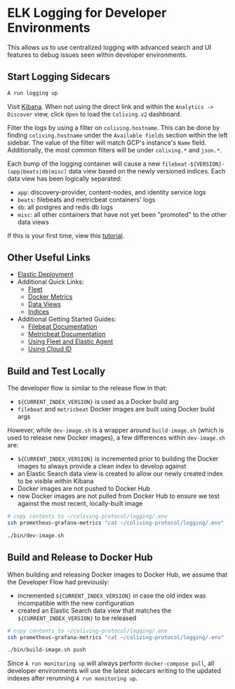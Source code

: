 # ELK Logging for Developer Environments

This allows us to use centralized logging with advanced search and UI features to debug
issues seen within developer environments.

## Start Logging Sidecars

```bash
A run logging up
```

Visit [Kibana](https://coliving-1.kb.us-central1.gcp.cloud.es.io:9243/app/discover#/view/48085400-f27a-11ec-b372-d5cf9468d92b).
When not using the direct link and within the
`Analytics -> Discover` view, click `Open` to load the `Coliving.v2` dashboard.

Filter the logs by using a filter on `coliving.hostname`. This can be done by finding
`coliving.hostname` under the `Available fields` section within the left sidebar.
The value of the filter will match GCP's instance's `Name` field.
Additionally, the most common filters will be under `coliving.*` and `json.*`.

Each bump of the logging container will cause a new
`filebeat-${VERSION}-(app|beats|db|misc)` data view based on the newly versioned indices.
Each data view has been logically separated:

* `app`: discovery-provider, content-nodes, and identity service logs
* `beats`: filebeats and metricbeat containers' logs
* `db`: all postgres and redis db logs
* `misc`: all other containers that have not yet been "promoted" to the other data views

If this is your first time, view this [tutorial](https://www.elastic.co/guide/en/kibana/8.2/document-explorer.html).

## Other Useful Links

* [Elastic Deployment](https://cloud.elastic.co/deployments/814a17235d004d12bb315e8d466e32e3)
* Additional Quick Links:
    * [Fleet](https://coliving-1.kb.us-central1.gcp.cloud.es.io:9243/app/fleet/agents)
    * [Docker Metrics](https://coliving-1.kb.us-central1.gcp.cloud.es.io:9243/app/kibana#/dashboard/docker-AV4REOpp5NkDleZmzKkE)
    * [Data Views](https://coliving-1.kb.us-central1.gcp.cloud.es.io:9243/app/management/kibana/dataViews)
    * [Indices](https://coliving-1.kb.us-central1.gcp.cloud.es.io:9243/app/management/data/index_management/indices)
* Additional Getting Started Guides:
    * [Filebeat Documentation](https://www.elastic.co/guide/en/beats/filebeat/current/filebeat-overview.html)
    * [Metricbeat Documentation](https://www.elastic.co/guide/en/beats/metricbeat/current/metricbeat-overview.html)
    * [Using Fleet and Elastic Agent](https://www.elastic.co/guide/en/fleet/current/fleet-elastic-agent-quick-start.html)
    * [Using Cloud ID](https://www.elastic.co/guide/en/cloud-enterprise/current/ece-cloud-id.html)


## Build and Test Locally

The developer flow is similar to the release flow in that:

* `${CURRENT_INDEX_VERSION}` is used as a Docker build arg
* `filebeat` and `metricbeat` Docker images are built using Docker build args

However, while `dev-image.sh` is a wrapper around `build-image.sh` (which is used to release new Docker images), a few differences within `dev-image.sh` are:

* `${CURRENT_INDEX_VERSION}` is incremented prior to building the Docker images to always provide a clean index to develop against
* an Elastic Search data view is created to allow our newly created index to be visible within Kibana
* Docker images are not pushed to Docker Hub
* new Docker images are not pulled from Docker Hub to ensure we test against the most recent, locally-built image

```bash
# copy contents to ~/coliving-protocol/logging/.env
ssh prometheus-grafana-metrics "cat ~/coliving-protocol/logging/.env"

./bin/dev-image.sh
```

## Build and Release to Docker Hub

When building and releasing Docker images to Docker Hub, we assume that the Developer Flow had previously:

* incremented `${CURRENT_INDEX_VERSION}` in case the old index was incompatible with the new configuration
* created an Elastic Search data view that matches the `${CURRENT_INDEX_VERSION}` to be released

```bash
# copy contents to ~/coliving-protocol/logging/.env
ssh prometheus-grafana-metrics "cat ~/coliving-protocol/logging/.env"

./bin/build-image.sh push
```

Since `A run monitoring up` will always perform `docker-compose pull`, all developer environments will use the latest sidecars writing to the updated indexes after rerunning `A run monitoring up`.

